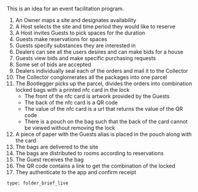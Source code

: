 This is an idea for an event facilitation program.

1. An Owner maps a site and designates availability
1. A Host selects the site and time period they would like to reserve
2. A Host invites Guests to pick spaces for the duration
3. Guests make reservations for spaces
4. Guests specify substances they are interested in
5. Dealers can see all the users desires and can make bids for a house
6. Guests view bids and make specific purchasing requests
7. Some set of bids are accepted
8. Dealers individually seal each of the orders and mail it to the Collector
9. The Collector conglomerates all the packages into one parcel
10. The Bootlegger picks up the parcel, divides the orders into combination locked bags with a printed nfc card in the lock
	* The front of the nfc card is artwork provided by the Guests
	* The back of the nfc card is a QR code
	* The value of the nfc card is a url that returns the value of the QR code
	* There is a pouch on the bag such that the back of the card cannot be viewed without removing the lock
12. A piece of paper with the Guests alias is placed in the pouch along with the card
13. The bags are delivered to the site
14. The bags are distributed to rooms according to reservations
15. The Guest receives the bag
16. The QR code contains a link to get the combination of the locked
17. They authenticate to the app and confirm receipt

```ccard
type: folder_brief_live
```
 
